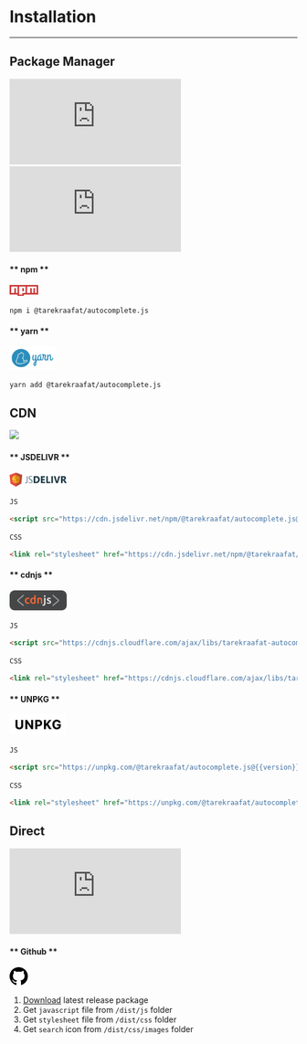 # Installation <!-- {docsify-ignore} -->

* * *

## Package Manager
[![npm](https://img.shields.io/npm/v/@tarekraafat/autocomplete.js)](https://badge.fury.io/js/%40tarekraafat%2Fautocomplete.js)
![npm](https://img.shields.io/npm/dm/@tarekraafat/autocomplete.js?label=downloads)
<!-- tabs:start -->

#### ** npm **

<a href="https://www.npmjs.com/package/@tarekraafat/autocomplete.js"><svg viewBox="0 0 18 7" alt="npm" width="50px"><path fill="#CB3837" d="M0 0v6h5v1h4V6h9V0"></path><path fill="#FFF" d="M1 1v4h2V2h1v3h1V1h1v5h2V2h1v2H8v1h2V1h1v4h2V2h1v3h1V2h1v3h1V1"></path></svg></a>

```shell
npm i @tarekraafat/autocomplete.js
```

#### ** yarn **


<a href="https://yarn.pm/@tarekraafat/autocomplete.js"><img src="./img/logos/yarn_logo.png" alt="Yarn Logo" width="80px"></a>

```shell
yarn add @tarekraafat/autocomplete.js
```

<!-- tabs:end -->

## CDN
[![](https://data.jsdelivr.com/v1/package/npm/@tarekraafat/autocomplete.js/badge)](https://www.jsdelivr.com/package/npm/@tarekraafat/autocomplete.js)
<!-- tabs:start -->

#### ** JSDELIVR **

<a href="https://www.jsdelivr.com/package/gh/TarekRaafat/autoComplete.js"><img src="./img/logos/jsdelivr_logo.png" alt="jsDelivr Logo" width="100px"></a>

`JS`

```html
<script src="https://cdn.jsdelivr.net/npm/@tarekraafat/autocomplete.js@{{version}}/dist/js/autoComplete.min.js"></script>
```

`CSS`

```html
<link rel="stylesheet" href="https://cdn.jsdelivr.net/npm/@tarekraafat/autocomplete.js@{{version}}/dist/css/autoComplete.min.css">
```

#### ** cdnjs **

<a href="https://cdnjs.com/libraries/tarekraafat-autocomplete.js"><img src="./img/logos/cdnjs_logo.png" alt="cdnjs Logo" width="100px"></a>

`JS`

```html
<script src="https://cdnjs.cloudflare.com/ajax/libs/tarekraafat-autocomplete.js/{{version}}/js/autoComplete.min.js"></script>
```

`CSS`

```html
<link rel="stylesheet" href="https://cdnjs.cloudflare.com/ajax/libs/tarekraafat-autocomplete.js/{{version}}/css/autoComplete.min.css">
```

#### ** UNPKG **

<a href="https://unpkg.com/browse/@tarekraafat/autocomplete.js@{{version}}/"><img src="./img/logos/unpkg_logo.png" alt="unpkg Logo" width="100px"></a>

`JS`

```html
<script src="https://unpkg.com/@tarekraafat/autocomplete.js@{{version}}/dist/js/autoComplete.min.js"></script>
```

`CSS`

```html
<link rel="stylesheet" href="https://unpkg.com/@tarekraafat/autocomplete.js@{{version}}/dist/css/autoComplete.css">
```

<!-- tabs:end -->

## Direct
[![GitHub package.json version](https://img.shields.io/github/package-json/v/TarekRaafat/autoComplete.js)](https://badge.fury.io/gh/tarekraafat%2FautoComplete.js)
<!-- tabs:start -->

#### ** Github **

<a href="https://www.npmjs.com/package/@tarekraafat/autocomplete.js"><svg class="octicon octicon-mark-github v-align-middle" height="32" viewBox="0 0 16 16" version="1.1" width="32" aria-hidden="true"><path fill-rule="evenodd" d="M8 0C3.58 0 0 3.58 0 8c0 3.54 2.29 6.53 5.47 7.59.4.07.55-.17.55-.38 0-.19-.01-.82-.01-1.49-2.01.37-2.53-.49-2.69-.94-.09-.23-.48-.94-.82-1.13-.28-.15-.68-.52-.01-.53.63-.01 1.08.58 1.23.82.72 1.21 1.87.87 2.33.66.07-.52.28-.87.51-1.07-1.78-.2-3.64-.89-3.64-3.95 0-.87.31-1.59.82-2.15-.08-.2-.36-1.02.08-2.12 0 0 .67-.21 2.2.82.64-.18 1.32-.27 2-.27.68 0 1.36.09 2 .27 1.53-1.04 2.2-.82 2.2-.82.44 1.1.16 1.92.08 2.12.51.56.82 1.27.82 2.15 0 3.07-1.87 3.75-3.65 3.95.29.25.54.73.54 1.48 0 1.07-.01 1.93-.01 2.2 0 .21.15.46.55.38A8.013 8.013 0 0016 8c0-4.42-3.58-8-8-8z"></path></svg></a>

1. [Download](https://github.com/TarekRaafat/autoComplete.js/releases/latest) latest release package
2. Get `javascript` file from `/dist/js` folder
3. Get `stylesheet` file from `/dist/css` folder
4. Get `search` icon from `/dist/css/images` folder

<!-- tabs:end -->